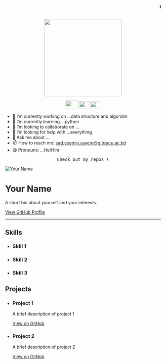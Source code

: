 <marquee> <h4 align="center"><samp> Hi there 👋🏾  welcome to my Github! My name is <b> Sad Yeamin Sayem </b> I'm a learner, who is pursuing cse in BRAC University. For now , i only know about python but have plans to work on different languages in future  </samp></h4> </marquee>

<p align="center">
  <img width="250" src="https://media.giphy.com/media/jIgXf4hgbHCeKiXpvt/giphy.gif">
</p>


<p align="center">
<a href= "https://web.facebook.com/HeyiamSad"><img src="https://cdn3.iconfinder.com/data/icons/picons-social/57/46-facebook-512.png" width="40" height="25"/></a>
<a href= "https://www.instagram.com/__i__am__sad___/"><img src="https://cdn-icons-png.flaticon.com/512/87/87390.png" width="32" height="23"/></a>
<a href= "https://twitter.com/_i__am__sad"><img src="https://cdn-icons-png.flaticon.com/512/60/60580.png" width="32" height="23"/></a>
</p>

- 🔭 I’m currently working on ...data structure and algoridm
- 🌱 I’m currently learning ...python
- 👯 I’m looking to collaborate on ...
- 🤔 I’m looking for help with ...everything
- 💬 Ask me about ...
- 📫 How to reach me: sad.yeamin.sayem@g.bracu.ac.bd
- 😄 Pronouns: ...He/Him
<p align="center"><samp>
Check out my repos ⬇️  
  </samp>
</p>

<div class="container">
  <div class="row">
    <div class="col-md-4">
      <img src="your-profile-image.jpg" alt="Your Name" class="rounded-circle profile-image">
    </div>
    <div class="col-md-8">
      <h1>Your Name</h1>
      <p>A short bio about yourself and your interests.</p>
      <a href="https://github.com/your-username" target="_blank" class="btn btn-primary">View GitHub Profile</a>
    </div>
  </div>
  <hr>
  <div class="row">
    <div class="col-md-6">
      <h2>Skills</h2>
      <ul class="list-unstyled">
        <li>
          <h3>Skill 1</h3>
          <div class="progress">
            <div class="progress-bar" role="progressbar" style="width: 75%" aria-valuenow="75" aria-valuemin="0" aria-valuemax="100"></div>
          </div>
        </li>
        <li>
          <h3>Skill 2</h3>
          <div class="progress">
            <div class="progress-bar" role="progressbar" style="width: 50%" aria-valuenow="50" aria-valuemin="0" aria-valuemax="100"></div>
          </div>
        </li>
        <li>
          <h3>Skill 3</h3>
          <div class="progress">
            <div class="progress-bar" role="progressbar" style="width: 25%" aria-valuenow="25" aria-valuemin="0" aria-valuemax="100"></div>
          </div>
        </li>
      </ul>
    </div>
    <div class="col-md-6">
      <h2>Projects</h2>
      <ul class="list-unstyled">
        <li>
          <h3>Project 1</h3>
          <p>A brief description of project 1</p>
          <a href="#" class="btn btn-secondary">View on GitHub</a>
        </li>
        <li>
          <h3>Project 2</h3>
          <p>A brief description of project 2</p>
          <a href="#" class="btn btn-secondary">View on GitHub</a>
        </li>
      </ul>
    </div>
  </div>
</div>
